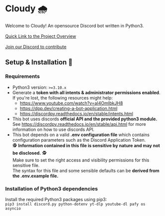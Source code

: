 # Cloudy 🌧️
Welcome to Cloudy!
An opensource Discord bot written in Python3.
<br>
<br>[Quick Link to the Project Overview](https://github.com/users/rainman-rainman/projects/1)
<br>
<br>[Join our Discord to contribute](https://discord.gg/C5gwSqPd)

## Setup & Installation 🚀

### Requirements

- Python3 version: `>=3.10.x` <br>
- Generate a **token with all intents & administrator permissions enabled**.<br>If you're lost, the following resources might help:
    - https://www.youtube.com/watch?v=aI4OmIbkJH8
    - https://dpp.dev/creating-a-bot-application.html
    - https://discordpy.readthedocs.io/en/stable/intents.html <br>
- This bot uses discords **official API and the provided python3 module.**<br>See https://discordpy.readthedocs.io/en/stable/api.html for more information on how to use discords API. <br>
- This bot depends on a valid **.env configuration file** which contains configuration parameters such as the Discord Application Token.
  <br> 🕵️ **Information contained in this file is sensitive by nature and may not be disclosed.** 🕵️
  <br> Make sure to set the right access and visibility permissions for this sensitive file. 
  <br> The syntax for this file and some sensible defaults can be **derived from the .env.example file.**

### Installation of Python3 dependencies

Install the required Python3 packages using pip3:
<br> `pip3 install discord.py python-dotenv yt-dlp youtube-dl pafy os asyncio`
